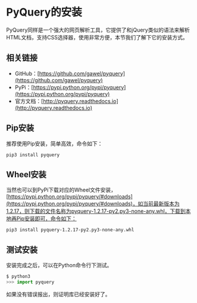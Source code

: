 # PyQuery的安装

PyQuery同样是一个强大的网页解析工具，它提供了和jQuery类似的语法来解析HTML文档，支持CSS选择器，使用非常方便，本节我们了解下它的安装方式。

## 相关链接

* GitHub：[https://github.com/gawel/pyquery](https://github.com/gawel/pyquery)
* PyPi：[https://pypi.python.org/pypi/pyquery](https://pypi.python.org/pypi/pyquery)
* 官方文档：[http://pyquery.readthedocs.io](http://pyquery.readthedocs.io)

## Pip安装

推荐使用Pip安装，简单高效，命令如下：

```
pip3 install pyquery
```

## Wheel安装

当然也可以到PyPi下载对应的Wheel文件安装，[https://pypi.python.org/pypi/pyquery/#downloads](https://pypi.python.org/pypi/pyquery/#downloads)，如当前最新版本为1.2.17，则下载的文件名称为pyquery-1.2.17-py2.py3-none-any.whl，下载到本地再Pip安装即可，命令如下：

```
pip3 install pyquery-1.2.17-py2.py3-none-any.whl 
```

## 测试安装

安装完成之后，可以在Python命令行下测试。

```python
$ python3
>>> import pyquery
```

如果没有错误报出，则证明库已经安装好了。